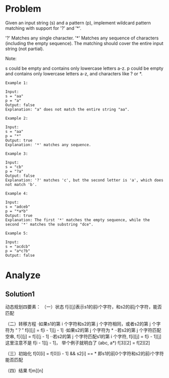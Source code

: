 # Problem
Given an input string (s) and a pattern (p), implement wildcard pattern matching with support for '?' and '*'.

'?' Matches any single character.
'*' Matches any sequence of characters (including the empty sequence).
The matching should cover the entire input string (not partial).

Note:

s could be empty and contains only lowercase letters a-z.
p could be empty and contains only lowercase letters a-z, and characters like ? or *.
```
Example 1:

Input:
s = "aa"
p = "a"
Output: false
Explanation: "a" does not match the entire string "aa".
```
```
Example 2:

Input:
s = "aa"
p = "*"
Output: true
Explanation: '*' matches any sequence.
```
```
Example 3:

Input:
s = "cb"
p = "?a"
Output: false
Explanation: '?' matches 'c', but the second letter is 'a', which does not match 'b'.
```
```
Example 4:

Input:
s = "adceb"
p = "*a*b"
Output: true
Explanation: The first '*' matches the empty sequence, while the second '*' matches the substring "dce".
```
```
Example 5:

Input:
s = "acdcb"
p = "a*c?b"
Output: false
```
# Analyze
## Solution1
动态规划四要素：
（一）状态
f[i][j]表示s1的前i个字符，和s2的前j个字符，能否匹配

（二）转移方程
·如果s1的第 i 个字符和s2的第 j 个字符相同，或者s2的第 j 个字符为 “？”
f[i][j] = f[i - 1][j - 1]
·如果s2的第 j 个字符为 *
 ··若s2的第 j 个字符匹配空串, f[i][j] = f[i][j - 1]
 ··若s2的第 j 个字符匹配s1的第 i 个字符, f[i][j] = f[i - 1][j]
    这里注意不是 f[i - 1][j - 1]， 举个例子就明白了 (abc, a*) f[3][2] = f[2][2]

（三）初始化
f[0][i] = f[0][i - 1] && s2[i] == *
即s1的前0个字符和s2的前i个字符能否匹配

（四）结果
f[m][n]

